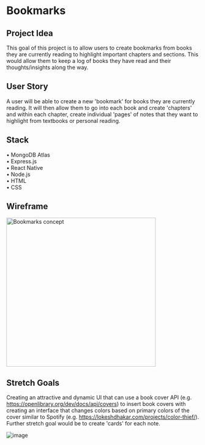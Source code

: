 # Bookmarks


<h2> Project Idea </h2>

This goal of this project is to allow users to create bookmarks from books they are currently reading to highlight important chapters and sections. This would allow them to keep a log of books they have read and their thoughts/insights along the way.


<h2>User Story</h2>

A user will be able to create a new 'bookmark' for books they are currently reading. It will then allow them to go into each book and create 'chapters' and within each chapter, create individual 'pages' of notes that they want to highlight from textbooks or personal reading.

<h2>Stack</h2>

• MongoDB Atlas<br>
• Express.js<br>
• React Native<br>
• Node.js<br>
• HTML<br>
• CSS<br>

<h2>Wireframe</h2>

<img width="390" alt="Bookmarks concept" src="https://user-images.githubusercontent.com/54870014/233494779-c2e56429-6b85-4e26-a50b-224f8aec8b60.png">


<h2>Stretch Goals</h2>

Creating an attractive and dynamic UI that can use a book cover API (e.g. https://openlibrary.org/dev/docs/api/covers) to insert book covers with creating an interface that changes colors based on primary colors of the cover similar to Spotify (e.g. https://lokeshdhakar.com/projects/color-thief/). Further stretch goal would be to create 'cards' for each note.

![image](https://user-images.githubusercontent.com/54870014/233503180-ee0bb9e4-cf46-4e9d-8aa1-2f7f382b8138.png)

